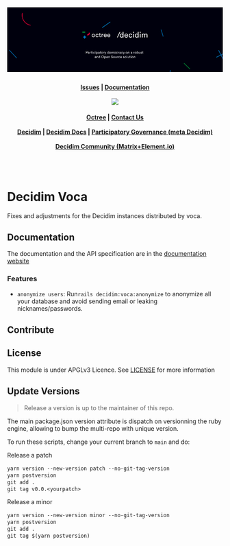 <h1 align="center"><img src="https://github.com/octree-gva/meta/blob/main/decidim/static/header.png?raw=true" alt="Decidim - Octree Participatory democracy on a robust and open source solution" /></h1>
<h4 align="center">
    <a href="https://git.octree.ch/decidim/vocacity/decidim-modules/decidim-voca/issues">Issues</a>  |
    <a href="https://octree-gva.github.io/decidim-voca/">Documentation</a>  <br/><br />
    <a href="https://crowdin.com/project/decidim-spam-module"><img src="https://badges.crowdin.net/decidim-voca/localized.svg" /></a><br /><br />
    <a href="https://www.octree.ch">Octree</a> |
    <a href="https://octree.ch/en/contact-us/">Contact Us</a><br/><br/>
    <a href="https://decidim.org">Decidim</a> |
    <a href="https://docs.decidim.org/en/">Decidim Docs</a> |
    <a href="https://meta.decidim.org">Participatory Governance (meta Decidim)</a><br/><br/>
    <a href="https://matrix.to/#/+decidim:matrix.org">Decidim Community (Matrix+Element.io)</a><br /><br />
</h4><br />

# Decidim Voca
Fixes and adjustments for the Decidim instances distributed by voca. 

## Documentation
The documentation and the API specification are in the [documentation website](https://octree-gva.github.io/decidim-voca/)

### Features
- `anonymize users`: Run`rails decidim:voca:anonymize` to anonymize all your database and avoid sending email or leaking nicknames/passwords.

## Contribute

## License
This module is under APGLv3 Licence. See [LICENSE](LICENSE.md) for more information

## Update Versions
> Release a version is up to the maintainer of this repo. 

The main package.json version attribute is dispatch on versionning the ruby engine, allowing to bump the multi-repo with unique version. 

To run these scripts, change your current branch to `main` and do:

Release a patch
```
yarn version --new-version patch --no-git-tag-version
yarn postversion
git add .
git tag v0.0.<yourpatch>
```

Release a minor
```
yarn version --new-version minor --no-git-tag-version
yarn postversion
git add .
git tag $(yarn postversion)
```
